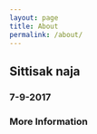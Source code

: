 ```yaml
---
layout: page
title: About
permalink: /about/
---
```

## Sittisak naja
### 7-9-2017
### More Information
